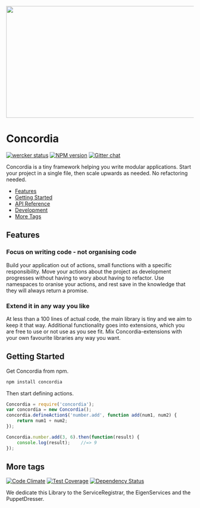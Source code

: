 <a href="https://github.com/concordiajs/concordia"><img src="https://raw.githubusercontent.com/concordiajs/concordia/master/images/concordia.png" align="center"  height="300" width="600"/></a>

# Concordia
[![wercker status](https://app.wercker.com/status/cda739f10bd52559975e497cbdbbe9c3/s/master "wercker status")](https://app.wercker.com/project/bykey/cda739f10bd52559975e497cbdbbe9c3)
[![NPM version](https://badge.fury.io/js/concordia.svg)](http://badge.fury.io/js/concordia)
[![Gitter chat](https://badges.gitter.im/ConcordiaJS/concordia.png)](https://gitter.im/ConcordiaJS/concordia)

Concordia is a tiny framework helping you write modular applications.
Start your project in a single file, then scale upwards as needed.
No refactoring needed.

* [Features](#features)
* [Getting Started](#getting-started)
* [API Reference](https://github.com/concordiajs/concordia/wiki/API)
* [Development](https://github.com/concordiajs/concordia/wiki/Development)
* [More Tags](#more-tags)

## Features

### Focus on writing code - not organising code
Build your application out of actions, small functions with a specific responsibility.
Move your actions about the project as development progresses without having to  wory about having to refactor.
Use namespaces to oranise your actions, and rest save in the knowledge that they will always return a promise.

### Extend it in any way you like
At less than a 100 lines of actual code, the main library is tiny and we aim to keep it that way.
Additional functionality goes into extensions, which you are free to use or not use as you see fit.
Mix Concordia-extensions with your own favourite libraries any way you want.

## Getting Started
Get Concordia from npm.

```js
npm install concordia
```

Then start defining actions.

```js
Concordia = require('concordia');
var concordia = new Concordia();
concordia.defineAction$('number.add', function add(num1, num2) {
    return num1 + num2;
});

Concordia.number.add(3, 6).then(function(result) {
    console.log(result);    //=> 9
});
```

## More tags
[![Code Climate](https://codeclimate.com/github/ConcordiaJS/concordia/badges/gpa.svg)](https://codeclimate.com/github/ConcordiaJS/concordia)
[![Test Coverage](https://codeclimate.com/github/ConcordiaJS/concordia/badges/coverage.svg)](https://codeclimate.com/github/ConcordiaJS/concordia)
[![Dependency Status](https://gemnasium.com/ConcordiaJS/concordia.svg)](https://gemnasium.com/ConcordiaJS/concordia)

We dedicate this Library to the ServiceRegistrar, the EigenServices and the PuppetDresser.
